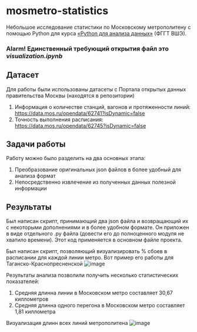 # mosmetro-statistics
Небольшое исследование статистики по Московскому метрополитену с помощью Python для курса [«Python для анализа данных»](https://github.com/teimy/geohse-python-2024-aut) (ФГГТ ВШЭ).
### Alarm! Единственный требующий открытия файл это _visualization.ipynb_

## Датасет
Для работы были использованы датасеты с Портала открытых данных правительства Москвы (находятся в репозитории) 
1. Информация о количестве станций, вагонов и протяженности линий: https://data.mos.ru/opendata/62741?isDynamic=false
2. Точность выполнения расписания: https://data.mos.ru/opendata/62745?isDynamic=false

## Задачи работы
Работу можно было разделить на два основных этапа:
1. Преобразование оригинальных json файлов в более удобный для анализа формат
2. Непосредственно извлечение из полученных данных полезной информации

## Результаты
Был написан скрипт, принимающий два json файла и возвращающий их с некоторыми дополнениями и в более удобном формате. Он приложен в виде отдельного .py файла (довести его до полноценного модуля не хватило времени). Этот код применяется в основном файле проекта.

Был написан скрипт, позволяющий визуализировать % сбоев в расписании для каждой линии метро. Вот пример его работы для Таганско-Краснопресненской
![image](https://github.com/user-attachments/assets/b2734ba6-45e0-4cf7-a88c-62c215f4c0a6)

Результаты анализа позволили получить несколько статистических показателей:
1. Средняя длинна линии в Московском метро составляет 30,67 киллометров
2. Средняя длинна одного перегона в Московском метро составляет 1,81 киллометра


Визуализация длинн всех линий метрополитена 
![image](https://github.com/user-attachments/assets/4e9d9c4f-5ad0-4d79-90e7-f81bbe721a8f)








